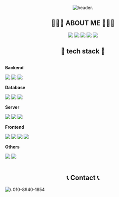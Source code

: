 <div align="center">
  
![header](https://capsule-render.vercel.app/api?type=rounded&color=timeGradient&text=안녕하세요%20이정우입니다%20👋&animation=twinkling&fontSize=40&fontAlignY=50&fontAlign=50&height=180).

## 👩🏻‍💻 ABOUT ME 👩🏻‍💻

![](http://github-profile-summary-cards.vercel.app/api/cards/profile-details?username=RobotChalle&theme=2077)
![](http://github-profile-summary-cards.vercel.app/api/cards/repos-per-language?username=RobotChalle&theme=2077)
![](http://github-profile-summary-cards.vercel.app/api/cards/most-commit-language?username=RobotChalle&theme=2077)
![](http://github-profile-summary-cards.vercel.app/api/cards/stats?username=RobotChalle&theme=2077)
![](http://github-profile-summary-cards.vercel.app/api/cards/productive-time?username=RobotChalle&theme=2077&utcOffset=9)

## 🔨 tech stack 🔨

<div style="display:flex; flex-direction:column; align-items:flex-start;">
    <!-- Backend -->
    <p><strong>Backend</strong></p>
    <div>
        <img src="https://img.shields.io/badge/Java-007396?style=for-the-badge&logo=Java&logoColor=white"> 
        <img src="https://img.shields.io/badge/Spring -6DB33F?style=for-the-badge&logo=spring&logoColor=white"> 
        <img src="https://img.shields.io/badge/Spring Boot-6DB33F?style=for-the-badge&logo=spring boot&logoColor=white"> 
    </div>
    <!-- Database -->
    <p><strong>Database</strong></p>
    <div>
        <img src="https://img.shields.io/badge/oracle-F80000?style=for-the-badge&logo=oracle&logoColor=white"> 
        <img src="https://img.shields.io/badge/mysql-4479A1?style=for-the-badge&logo=mysql&logoColor=white"> 
      <img src="https://img.shields.io/badge/mariaDB-003545?style=for-the-badge&logo=mariaDB&logoColor=white"/>
    </div>
    <!-- Server -->
    <p><strong>Server</strong></p>
    <div>
        <img src="https://img.shields.io/badge/linux-FCC624?style=for-the-badge&logo=linux&logoColor=black"> 
        <img src="https://img.shields.io/badge/apache tomcat-F8DC75?style=for-the-badge&logo=apachetomcat&logoColor=black">
      <img src="https://img.shields.io/badge/google%20cloud%20Platform-4285F4?style=for-the-badge&logo=googlecloud&logoColor=white">
    </div>
    <!-- Frontend -->
    <p><strong>Frontend</strong></p>
    <div>
        <img src="https://img.shields.io/badge/html5-E34F26?style=flat-square&logo=html5&logoColor=white"> 
        <img src="https://img.shields.io/badge/css-1572B6?style=flat-square&logo=css3&logoColor=white"> 
        <img src="https://img.shields.io/badge/javascript-F7DF1E?style=flat-square&logo=javascript&logoColor=black"> 
        <img src="https://img.shields.io/badge/bootstrap-7952B3?style=flat-square&logo=bootstrap&logoColor=white">
    </div>
    <!-- Others -->
    <p><strong>Others</strong></p>
    <div>
        <img src="https://img.shields.io/badge/Kotlin-7F52FF?style=flat-square&logo=kotlin&logoColor=white">
        <img src="https://img.shields.io/badge/Andoid Studio-3DDC84?style=flat-square&logo=android studio&logoColor=white">
</div><br>
</div>

## 📞 Contact 📞
<div style="display:flex; flex-direction:row;">
    <a href="challe0124@gmail.com">
        <img src="https://img.shields.io/badge/Gmail-EA4335?style=for-the-badge&logo=Gmail&logoColor=white"> 
    </a>
<div>📞 010-8940-1854</div>
</div>
</div>


<!--
**RobotChalle/RobotChalle** is a ✨ _special_ ✨ repository because its `README.md` (this file) appears on your GitHub profile.

Here are some ideas to get you started:

- 🔭 I’m currently working on ...
- 🌱 I’m currently learning ...
- 👯 I’m looking to collaborate on ...
- 🤔 I’m looking for help with ...
- 💬 Ask me about ...
- 📫 How to reach me: ...
- 😄 Pronouns: ...
- ⚡ Fun fact: ...
-->
